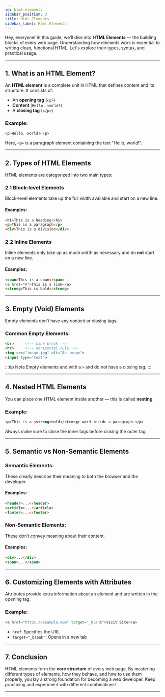 ```yaml
---
id: html-elements
sidebar_position: 3
title: Html Elements
sidebar_label: Html Elements
---
```


Hey, everyone!  In this guide, we’ll dive into **HTML Elements** — the building blocks of every web page. Understanding how elements work is essential to writing clean, functional HTML. Let's explore their types, syntax, and practical usage.

---

## 1. What is an HTML Element?

An **HTML element** is a complete unit in HTML that defines content and its structure. It consists of:

- An **opening tag** (`<p>`)
- **Content** (`Hello, world!`)
- A **closing tag** (`</p>`)

### Example:
```html
<p>Hello, world!</p>
```

Here, `<p>` is a paragraph element containing the text "Hello, world!".

---

## 2. Types of HTML Elements

HTML elements are categorized into two main types:

### 2.1 Block-level Elements

Block-level elements take up the full width available and start on a new line.

#### Examples:
```html
<h1>This is a heading</h1>
<p>This is a paragraph</p>
<div>This is a division</div>
```

### 2.2 Inline Elements

Inline elements only take up as much width as necessary and do **not** start on a new line.

#### Examples:
```html
<span>This is a span</span>
<a href="#">This is a link</a>
<strong>This is bold</strong>
```

---

## 3. Empty (Void) Elements

Empty elements don’t have any content or closing tags.

### Common Empty Elements:
```html
<br>     <!-- Line break -->
<hr>     <!-- Horizontal rule -->
<img src="image.jpg" alt="An image">
<input type="text">
```

:::tip Note
Empty elements end with a `>` and do not have a closing tag.
:::

---

## 4. Nested HTML Elements

You can place one HTML element inside another — this is called **nesting**.

### Example:
```html
<p>This is a <strong>bold</strong> word inside a paragraph.</p>
```

Always make sure to close the inner tags before closing the outer tag.

---

## 5. Semantic vs Non-Semantic Elements

### Semantic Elements:
These clearly describe their meaning to both the browser and the developer.

#### Examples:
```html
<header>...</header>
<article>...</article>
<footer>...</footer>
```

### Non-Semantic Elements:
These don’t convey meaning about their content.

#### Examples:
```html
<div>...</div>
<span>...</span>
```

---

## 6. Customizing Elements with Attributes

Attributes provide extra information about an element and are written in the opening tag.

### Example:
```html
<a href="https://example.com" target="_blank">Visit Site</a>
```
- `href`: Specifies the URL
- `target="_blank"`: Opens in a new tab

---

## 7. Conclusion

HTML elements form the **core structure** of every web page. By mastering different types of elements, how they behave, and how to use them properly, you lay a strong foundation for becoming a web developer. Keep practicing and experiment with different combinations!

---

